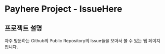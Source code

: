 # Payhere Project - IssueHere

## 프로젝트 설명

자주 방문하는 Github의 Public Repository의 Issue들을 모아서 볼 수 있는 웹 페이지입니다.
